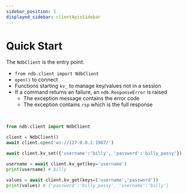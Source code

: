 ```yaml
---
sidebar_position: 1
displayed_sidebar: clientApisSidebar
---
```


# Quick Start

The `NdbClient` is the entry point:
- `from ndb.client import NdbClient`
- `open()` to connect
- Functions starting `kv_` to manage key/values not in a session
- If a command returns an failure, an `ndb.ResponseError` is raised
  - The exception message contains the error code
  - The exception contains `rsp` which is the full response

<br/>

```py
from ndb.client import NdbClient

client = NdbClient()
await client.open('ws://127.0.0.1:1987/')

await client.kv_set({'username':'billy', 'password':'billy_passy'})

username = await client.kv_get(key='username')
print(username) # billy

values = await client.kv_get(keys=('username','password'))
print(values) # {'password':'billy_passy', 'username':'billy'}
```
